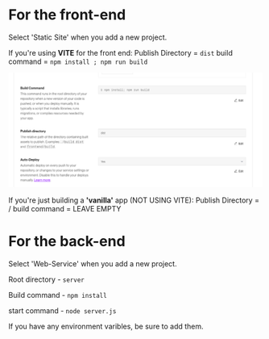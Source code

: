 # For the front-end
Select 'Static Site' when you add a new project.

If you're using **VITE** for the front end:
Publish Directory = `dist` 
build command = `npm install ; npm run build`

![Render.png](./Render.png)

If you're just building a **'vanilla'** app (NOT USING VITE):
Publish Directory = / build command = LEAVE EMPTY


# For the back-end
Select 'Web-Service' when you add a new project.

Root directory - `server`

Build command - `npm install`

start command - `node server.js`

If you have any environment varibles, be sure to add them.